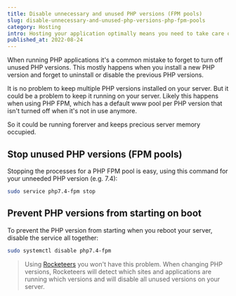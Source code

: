 ```yaml
---
title: Disable unnecessary and unused PHP versions (FPM pools)
slug: disable-unnecessary-and-unused-php-versions-php-fpm-pools
category: Hosting
intro: Hosting your application optimally means you need to take care of the valuable server resources. PHP FPM can keep memory occupied even when not actively used.
published_at: 2022-08-24
---
```


When running PHP applications it's a common mistake to forget to turn off unused PHP versions. This mostly happens when you install a new PHP version and forget to uninstall or disable the previous PHP versions.

It is no problem to keep multiple PHP versions installed on your server. But it could be a problem to keep it running on your server. Likely this happens when using PHP FPM, which has a default www pool per PHP version that isn't turned off when it's not in use anymore.

So it could be running forerver and keeps precious server memory occupied.

## Stop unused PHP versions (FPM pools)

Stopping the processes for a PHP FPM pool is easy, using this command for your unneeded PHP version (e.g. 7.4):

```bash
sudo service php7.4-fpm stop
```

## Prevent PHP versions from starting on boot

To prevent the PHP version from starting when you reboot your server, disable the service all together:

```bash
sudo systemctl disable php7.4-fpm
```

> Using [Rocketeers](/) you won't have this problem. When changing PHP versions, Rocketeers will detect which sites and applications are running which versions and will disable all unused versions on your server.

